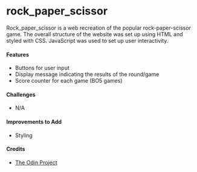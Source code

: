 # rock_paper_scissor
Rock_paper_scissor is a web recreation of the popular rock-paper-scissor game. The overall structure of the website was set up using HTML and styled with CSS. JavaScript was used to set up user interactivity.

<h4>Features</h4>
  <ul>
    <li>Buttons for user input
    <li>Display message indicating the results of the round/game
    <li>Score counter for each game (BO5 games)
  </ul>
  
<h4>Challenges</h4>
  <ul>
    <li> N/A
  </ul>


<h4>Improvements to Add</h4>
  <ul>
    <li>Styling
  </ul>

<h4>Credits</h4>
  <ul>
    <li><a href="https://www.theodinproject.com/lessons/foundations-rock-paper-scissors">The Odin Project</a>
  </ul>
